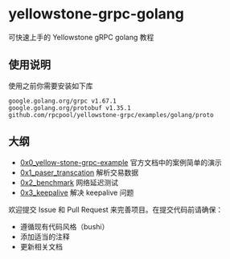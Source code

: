 # yellowstone-grpc-golang
可快速上手的 Yellowstone gRPC  golang 教程

## 使用说明
使用之前你需要安装如下库
```
google.golang.org/grpc v1.67.1  
google.golang.org/protobuf v1.35.1  
github.com/rpcpool/yellowstone-grpc/examples/golang/proto  
```
## 大纲

- [0x0_yellow-stone-grpc-example](./0x0_yellow-stone-grpc-example/readme.md)  官方文档中的案例简单的演示
- [0x1_paser_transcation](./0x1_paser_transcation/readme.md) 解析交易数据
- [0x2_benchmark](./0x2_benchmark/readme.md) 网络延迟测试
- [0x3_keepalive](./0x3_keepalive/readme.md) 解决 keepalive 问题

欢迎提交 Issue 和 Pull Request 来完善项目。在提交代码前请确保：
- 遵循现有代码风格（bushi）
- 添加适当的注释
- 更新相关文档

